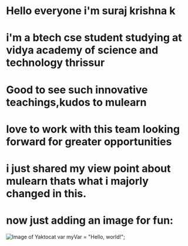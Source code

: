 # Hello everyone i'm suraj krishna k
# i'm a btech cse student studying at vidya academy of science and technology thrissur
# Good to see such innovative teachings,kudos to mulearn
# love to work with this team looking forward for greater opportunities

# i just shared my view point about mulearn thats what i majorly changed in this.
# now just adding an image for fun:
![Image of Yaktocat](https://octodex.github.com/images/yaktocat.png)
var myVar = "Hello, world!";

